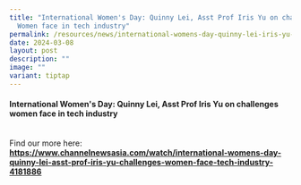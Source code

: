 ```yaml
---
title: "International Women's Day: Quinny Lei, Asst Prof Iris Yu on challenges
  Women face in tech industry"
permalink: /resources/news/international-womens-day-quinny-lei-iris-yu-challenges-women-face-tech-industry/
date: 2024-03-08
layout: post
description: ""
image: ""
variant: tiptap
---
```

<h4>International Women's Day: Quinny Lei, Asst Prof Iris Yu on challenges women face in tech industry</h4>
<p>
<br>Find our more here: <strong><a href="https://www.channelnewsasia.com/watch/international-womens-day-quinny-lei-asst-prof-iris-yu-challenges-women-face-tech-industry-4181886" rel="noopener noreferrer nofollow" target="_blank">https://www.channelnewsasia.com/watch/international-womens-day-quinny-lei-asst-prof-iris-yu-challenges-women-face-tech-industry-4181886</a></strong>
</p>